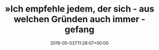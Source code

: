 ---
retweeted: false
source: <a href="https://about.twitter.com/products/tweetdeck" rel="nofollow">TweetDeck</a>
entities:
  hashtags: []
  symbols: []
  user_mentions: []
  urls:
  - url: https://t.co/5eaczkdaWI
    expanded_url: http://bit.ly/2Y53weO
    display_url: bit.ly/2Y53weO
    indices:
    - '257'
    - '280'
display_text_range:
- '0'
- '280'
favorite_count: '1'
id_str: '1124274431348625409'
truncated: false
retweet_count: '0'
id: '1124274431348625409'
possibly_sensitive: false
created_at: Fri May 03 11:28:07 +0000 2019
favorited: false
full_text: "»Ich empfehle jedem, der sich - aus welchen Gründen auch immer - gefangen
  fühlt, beklemmt oder betrübt ist, einen neuen Satz zu suchen, der nur ihm gehört.
  Es kann sein, dass man den Satz nicht findet, aber allein die Suche nach ihm tröstet
  und erheitert.«"
lang: de
quote_url: http://bit.ly/2Y53weO
tags:
- pesos/twitter
date: '2019-05-03T11:28:07+00:00'
src: https://twitter.com/bascht/status/1124274431348625409
original_url: https://twitter.com/bascht/status/1124274431348625409
type: twitter_tweet
text: "»Ich empfehle jedem, der sich - aus welchen Gründen auch immer - gefangen fühlt,
  beklemmt oder betrübt ist, einen neuen Satz zu suchen, der nur ihm gehört. Es kann
  sein, dass man den Satz nicht findet, aber allein die Suche nach ihm tröstet und
  erheitert.«"
title: "»Ich empfehle jedem, der sich - aus welchen Gründen auch immer - gefang"

---